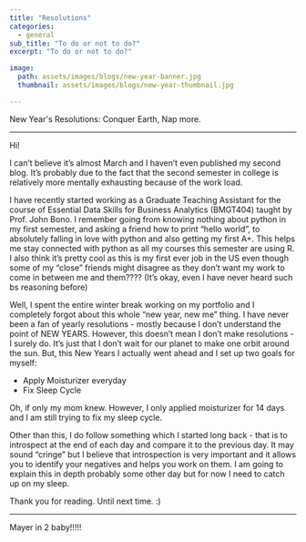 ```yaml
---
title: "Resolutions"
categories:
  - general
sub_title: "To do or not to do?"
excerpt: "To do or not to do?"

image: 
  path: assets/images/blogs/new-year-banner.jpg
  thumbnail: assets/images/blogs/new-year-thumbnail.jpg

---
```


New Year's Resolutions: Conquer Earth, Nap more.

---

Hi!

I can’t believe it’s almost March and I haven’t even published my second blog. It’s probably due to the fact that the second semester in college is relatively more mentally exhausting because of the work load.

I have recently started working as a Graduate Teaching Assistant for the course of Essential Data Skills for Business Analytics (BMGT404) taught by Prof. John Bono. l remember going from knowing nothing about python in my first semester, and asking a friend how to print “hello world”, to absolutely falling in love with python and also getting my first A+. 
This helps me stay connected with python as all my courses this semester are using R. 
I also think it’s pretty cool as this is my first ever job in the US even though some of my “close” friends might disagree as they don’t want my work to come in between me and them???? (It’s okay, even I have never heard such bs reasoning before)

Well, I spent the entire winter break working on my portfolio and I completely forgot about this whole “new year, new me” thing. I have never been a fan of yearly resolutions - mostly because I don’t understand the point of NEW YEARS. 
However, this doesn’t mean I don’t make resolutions - I surely do. It’s just that I don’t wait for our planet to make one orbit around the sun. 
But, this New Years I actually went ahead and I set up two goals for myself:

- Apply Moisturizer everyday
- Fix Sleep Cycle

Oh, if only my mom knew. 
However, I only applied moisturizer for 14 days and I am still trying to fix my sleep cycle.

Other than this, I do follow something which I started long back - that is to introspect at the end of each day and compare it to the previous day. It may sound “cringe” but I believe that introspection is very important and it allows you to identify your negatives and helps you work on them. 
I am going to explain this in depth probably some other day but for now I need to catch up on my sleep.

Thank you for reading. Until next time. :)

---

Mayer in 2 baby!!!!!
